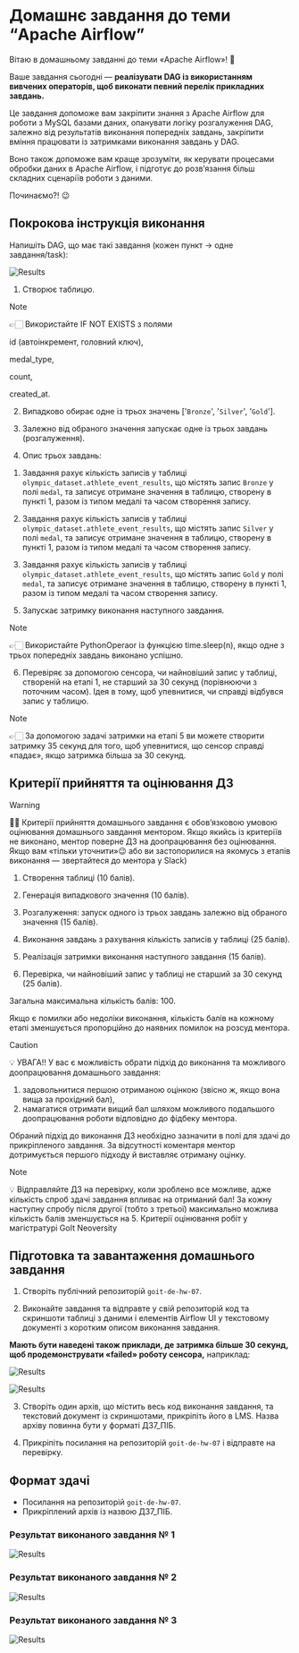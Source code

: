 # Домашнє завдання до теми “Apache Airflow”

Вітаю в домашньому завданні до теми «Apache Airflow»! 🙂

Ваше завдання сьогодні — **реалізувати DAG із використанням вивчених операторів,
щоб виконати певний перелік прикладних завдань.**

Це завдання допоможе вам закріпити знання з Apache Airflow для роботи з MySQL
базами даних, опанувати логіку розгалуження DAG, залежно від результатів
виконання попередніх завдань, закріпити вміння працювати із затримками виконання
завдань у DAG.

Воно також допоможе вам краще зрозуміти, як керувати процесами обробки даних в
Apache Airflow, і підготує до розв’язання більш складних сценаріїв роботи з
даними.

Починаємо?! 😉

## Покрокова інструкція виконання

Напишіть DAG, що має такі завдання (кожен пункт → одне завдання/task):

![Results](./assets/pic-01.png)

1. Створює таблицю.

> [!NOTE]
>
> 👉🏻 Використайте IF NOT EXISTS з полями
>
> id (автоінкремент, головний ключ),
>
> medal_type,
>
> count,
>
> created_at.

2. Випадково обирає одне із трьох значень ['`Bronze`', '`Silver`', '`Gold`'].

3. Залежно від обраного значення запускає одне із трьох завдань (розгалуження).

4. Опис трьох завдань:

1) Завдання рахує кількість записів у таблиці
   `olympic_dataset.athlete_event_results`, що містять запис `Bronze` у полі
   `medal`, та записує отримане значення в таблицю, створену в пункті 1, разом
   із типом медалі та часом створення запису.

2) Завдання рахує кількість записів у таблиці
   `olympic_dataset.athlete_event_results`, що містять запис `Silver` у полі
   `medal`, та записує отримане значення в таблицю, створену в пункті 1, разом
   із типом медалі та часом створення запису.

3) Завдання рахує кількість записів у таблиці
   `olympic_dataset.athlete_event_results`, що містять запис `Gold` у полі
   `medal`, та записує отримане значення в таблицю, створену в пункті 1, разом
   із типом медалі та часом створення запису.

5. Запускає затримку виконання наступного завдання.

> [!NOTE]
>
> 👉🏻 Використайте PythonOperaor із функцією time.sleep(n), якщо одне з трьох
> попередніх завдань виконано успішно.

6. Перевіряє за допомогою сенсора, чи найновіший запис у таблиці, створеній на
   етапі 1, не старший за 30 секунд (порівнюючи з поточним часом). Ідея в тому,
   щоб упевнитися, чи справді відбувся запис у таблицю.

> [!NOTE]
>
> 👉🏻 За допомогою задачі затримки на етапі 5 ви можете створити затримку 35
> секунд для того, щоб упевнитися, що сенсор справді «падає», якщо затримка
> більша за 30 секунд.

## Критерії прийняття та оцінювання ДЗ

> [!WARNING]
>
> ☝🏻 Критерії прийняття домашнього завдання є обов’язковою умовою оцінювання
> домашнього завдання ментором. Якщо якийсь із критеріїв не виконано, ментор
> поверне ДЗ на доопрацювання без оцінювання. Якщо вам «тільки уточнити»😉 або
> ви застопорилися на якомусь з етапів виконання — звертайтеся до ментора у
> Slack)

1. Створення таблиці (10 балів).

2. Генерація випадкового значення (10 балів).

3. Розгалуження: запуск одного із трьох завдань залежно від обраного значення
   (15 балів).

4. Виконання завдань з рахування кількість записів у таблиці (25 балів).

5. Реалізація затримки виконання наступного завдання (15 балів).

6. Перевірка, чи найновіший запис у таблиці не старший за 30 секунд (25 балів).

Загальна максимальна кількість балів: 100.

Якщо є помилки або недоліки виконання, кількість балів на кожному етапі
зменшується пропорційно до наявних помилок на розсуд ментора.

> [!CAUTION]
>
> 💡 УВАГА!! У вас є можливість обрати підхід до виконання та можливого
> доопрацювання домашнього завдання:
>
> 1. задовольнитися першою отриманою оцінкою (звісно ж, якщо вона вища за
>    прохідний бал),
> 2. намагатися отримати вищий бал шляхом можливого подальшого доопрацювання
>    роботи відповідно до фідбеку ментора.
>
> Обраний підхід до виконання ДЗ необхідно зазначити в полі для здачі до
> прикріпленого завдання. За відсутності коментаря ментор дотримується першого
> підходу й виставляє отриману оцінку.

> [!NOTE]
>
> 💡 Відправляйте ДЗ на перевірку, коли зроблено все можливе, адже кількість
> спроб здачі завдання впливає на отриманий бал! За кожну наступну спробу після
> другої (тобто з третьої) максимально можлива кількість балів зменшується на 5.
> Критерії оцінювання робіт у магістратурі GoIt Neoversity

## Підготовка та завантаження домашнього завдання

1. Створіть публічний репозиторій `goit-de-hw-07`.

2. Виконайте завдання та відправте у свій репозиторій код та скриншоти таблиці з
   даними і елементів Airflow UI у текстовому документі з коротким описом
   виконання завдання.

**Мають бути наведені також приклади, де затримка більше 30 секунд, щоб
продемонструвати «failed» роботу сенсора,** наприклад:

![Results](./assets/pic-02.png)

![Results](./assets/pic-03.png)

3. Створіть один архів, що містить весь код виконання завдання, та текстовий
   документ із скриншотами, прикріпіть його в LMS. Назва архіву повинна бути у
   форматі ДЗ7_ПІБ.

4. Прикріпіть посилання на репозиторій `goit-de-hw-07` і відправте на перевірку.

## Формат здачі

- Посилання на репозиторій `goit-de-hw-07`.
- Прикріплений архів із назвою ДЗ7_ПІБ.

### Результат виконаного завдання № 1

![Results](./print_screens/print_screen_01.png)

### Результат виконаного завдання № 2

![Results](./print_screens/print_screen_02.png)

### Результат виконаного завдання № 3

![Results](./print_screens/print_screen_03.png)
